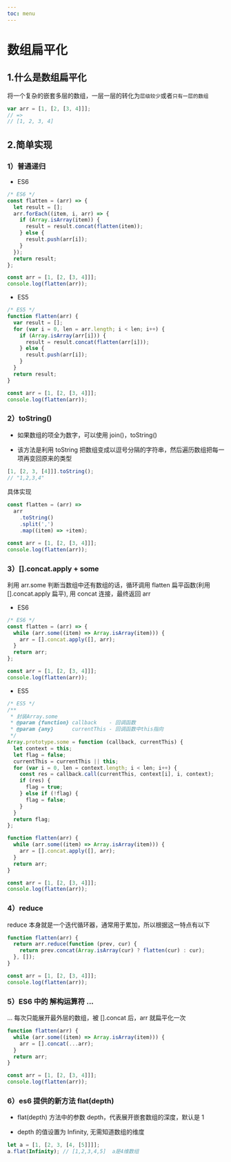 ```yaml
---
toc: menu
---
```


# 数组扁平化

## 1.什么是数组扁平化

将一个复杂的嵌套多层的数组，一层一层的转化为`层级较少`或者`只有一层的数组`

```js
var arr = [1, [2, [3, 4]]];
// =>
// [1, 2, 3, 4]
```

## 2.简单实现

### 1）普通递归

- ES6

```js
/* ES6 */
const flatten = (arr) => {
  let result = [];
  arr.forEach((item, i, arr) => {
    if (Array.isArray(item)) {
      result = result.concat(flatten(item));
    } else {
      result.push(arr[i]);
    }
  });
  return result;
};

const arr = [1, [2, [3, 4]]];
console.log(flatten(arr));
```

- ES5

```js
/* ES5 */
function flatten(arr) {
  var result = [];
  for (var i = 0, len = arr.length; i < len; i++) {
    if (Array.isArray(arr[i])) {
      result = result.concat(flatten(arr[i]));
    } else {
      result.push(arr[i]);
    }
  }
  return result;
}

const arr = [1, [2, [3, 4]]];
console.log(flatten(arr));
```

### 2）toString()

- 如果数组的项全为数字，可以使用 join()，toString()

- 该方法是利用 toString 把数组变成以逗号分隔的字符串，然后遍历数组把每一项再变回原来的类型

```js
[1, [2, 3, [4]]].toString();
// "1,2,3,4"
```

具体实现

```js
const flatten = (arr) =>
  arr
    .toString()
    .split(',')
    .map((item) => +item);

const arr = [1, [2, [3, 4]]];
console.log(flatten(arr));
```

### 3）[].concat.apply + some

利用 arr.some 判断当数组中还有数组的话，循环调用 flatten 扁平函数(利用 [].concat.apply 扁平), 用 concat 连接，最终返回 arr

- ES6

```js
/* ES6 */
const flatten = (arr) => {
  while (arr.some((item) => Array.isArray(item))) {
    arr = [].concat.apply([], arr);
  }
  return arr;
};

const arr = [1, [2, [3, 4]]];
console.log(flatten(arr));
```

- ES5

```js
/* ES5 */
/**
 * 封装Array.some
 * @param {function} callback    - 回调函数
 * @param {any}      currentThis - 回调函数中this指向
 */
Array.prototype.some = function (callback, currentThis) {
  let context = this;
  let flag = false;
  currentThis = currentThis || this;
  for (var i = 0, len = context.length; i < len; i++) {
    const res = callback.call(currentThis, context[i], i, context);
    if (res) {
      flag = true;
    } else if (!flag) {
      flag = false;
    }
  }
  return flag;
};

function flatten(arr) {
  while (arr.some((item) => Array.isArray(item))) {
    arr = [].concat.apply([], arr);
  }
  return arr;
}

const arr = [1, [2, [3, 4]]];
console.log(flatten(arr));
```

### 4）reduce

reduce 本身就是一个迭代循环器，通常用于累加，所以根据这一特点有以下

```js
function flatten(arr) {
  return arr.reduce(function (prev, cur) {
    return prev.concat(Array.isArray(cur) ? flatten(cur) : cur);
  }, []);
}

const arr = [1, [2, [3, 4]]];
console.log(flatten(arr));
```

### 5）ES6 中的 解构运算符 ...

... 每次只能展开最外层的数组，被 [].concat 后，arr 就扁平化一次

```js
function flatten(arr) {
  while (arr.some((item) => Array.isArray(item))) {
    arr = [].concat(...arr);
  }
  return arr;
}

const arr = [1, [2, [3, 4]]];
console.log(flatten(arr));
```

### 6）es6 提供的新方法 flat(depth)

- flat(depth) 方法中的参数 depth，代表展开嵌套数组的深度，默认是 1

- depth 的值设置为 Infinity, 无需知道数组的维度

```js
let a = [1, [2, 3, [4, [5]]]];
a.flat(Infinity); // [1,2,3,4,5]  a是4维数组
```
